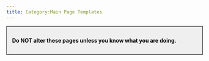 ```yaml
---
title: Category:Main Page Templates
---
```


<div style="border: 1px solid; width: 96%; color: black; padding: 1em; float: left; background: #EFEFEF">

**Do NOT alter these pages unless you know what you are doing.**

</div>